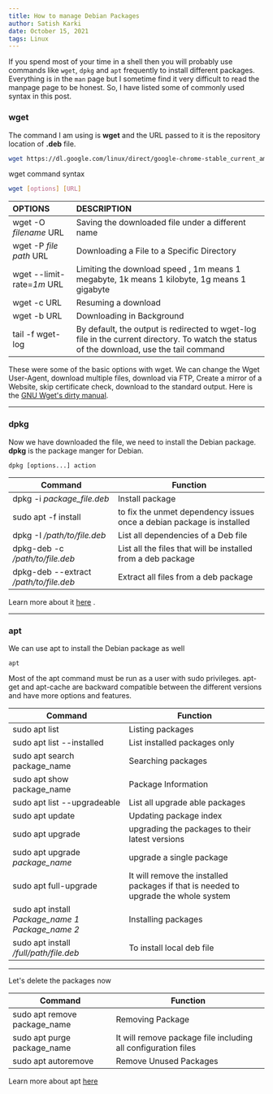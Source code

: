 ```yaml
---
title: How to manage Debian Packages
author: Satish Karki
date: October 15, 2021
tags: Linux
---
```

If you spend most of your time in a shell then you will probably use commands like `wget`, `dpkg` and `apt` frequently to install different packages. Everything is in the `man` page but I sometime find it very difficult to read the manpage page to be honest. So, I have listed some of  commonly used syntax in this post.  

### **wget**

The command I am using is **wget** and the URL passed to it is the repository location of **.deb** file.

```bash
wget https://dl.google.com/linux/direct/google-chrome-stable_current_amd64.deb
```

wget command syntax

```bash
wget [options] [URL]
```

| OPTIONS                    | DESCRIPTION                                                  |
| :------------------------- | :----------------------------------------------------------- |
| wget -O *filename* URL     | Saving the downloaded file under a different name            |
| wget -P *file path* URL    | Downloading a File to a Specific Directory                   |
| wget --limit-rate=*1m* URL | Limiting the download speed , 1m means 1 megabyte, 1k means 1 kilobyte, 1g means 1 gigabyte |
| wget -c URL                | Resuming a download                                          |
| wget -b URL                | Downloading in Background                                    |
| tail -f wget-log           | By default, the output is redirected to wget-log file in the current directory. To watch the status of the download, use the tail command |

These were some of the basic options with wget. We can change the Wget User-Agent, download multiple files, download via FTP, Create a mirror of a Website, skip certificate check, download to the standard output. Here is the [GNU Wget's dirty manual](https://www.gnu.org/software/wget/manual/wget.html).

---

### dpkg

Now we have downloaded the file, we need to install the Debian package. **dpkg** is the package manger for Debian. 

```
dpkg [options...] action
```

| Command                                | Function                                                     |
| -------------------------------------- | ------------------------------------------------------------ |
| dpkg -i *package_file.deb*             | Install package                                              |
| sudo apt -f install                    | to fix the unmet dependency issues once a debian package is installed |
| dpkg -I */path/to/file.deb*            | List all dependencies of a Deb file                          |
| dpkg-deb -c */path/to/file.deb*        | List all the files that will be installed from a deb package |
| dpkg-deb --extract */path/to/file.deb* | Extract all files from a deb package                         |

Learn more about it [here](https://linuxhint.com/manual_install_deb_package_cli_ubuntu/) .

---

### apt

We can use apt to install the Debian package as well

```
apt 
```

Most of the apt command must be run as a user with sudo privileges. apt-get and apt-cache are backward compatible between the different versions and have more options and features.

| Command                                            | Function                                                     |
| -------------------------------------------------- | ------------------------------------------------------------ |
| sudo apt list                                      | Listing packages                                             |
| sudo apt list --installed                          | List installed packages only                                 |
| sudo apt search package_name                       | Searching packages                                           |
| sudo apt show package_name                         | Package Information                                          |
| sudo apt list --upgradeable                        | List all upgrade able packages                               |
| sudo apt update                                    | Updating package index                                       |
| sudo apt upgrade                                   | upgrading the packages to their latest versions              |
| sudo apt upgrade *package_name*                    | upgrade a single package                                     |
| sudo apt full-upgrade                              | It will remove the installed packages if that is needed to upgrade the whole system |
| sudo apt install *Package_name 1* *Package_name 2* | Installing packages                                          |
| sudo apt install */full/path/file.deb*             | To install local deb file                                    |

---

Let's delete the packages now

| Command                      | Function                                                     |
| ---------------------------- | ------------------------------------------------------------ |
| sudo apt remove package_name | Removing Package                                             |
| sudo apt purge package_name  | It will remove package file including all configuration files |
| sudo apt autoremove          | Remove Unused Packages                                       |

Learn more about apt [here](https://linuxize.com/post/how-to-use-apt-command/[)

